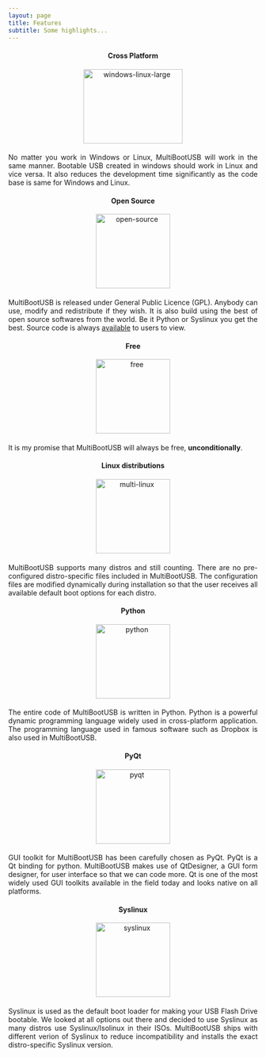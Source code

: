 ```yaml
---
layout: page
title: Features
subtitle: Some highlights...
---
```



<div class="main-explain-area jumbotron">
<div class="row">
<div class="col-md-4" style="text-align: center; vertical-align: middle;">
<h4 style="text-align: center;">Cross Platform</h4>
<p><a href="../img/windows-linux-large.png"><img class="aligncenter wp-image-240 size-full" src="../img/windows-linux-large.png" alt="windows-linux-large" width="200" height="150" srcset="../img/windows-linux-large.png 100w, ../img/windows-linux-large.png 137w" sizes="(max-width: 137px) 100vw, 137px" /></a></p>
</div>
<div class="col-md-8" style="text-align: left; vertical-align: middle;">
<h4 style="text-align: center;"></h4>
<p style="text-align: justify;">No matter you work in Windows or Linux, MultiBootUSB will work in the same manner. Bootable USB created in windows should work in Linux and vice versa. It also reduces the development time significantly as the code base is same for Windows and Linux.</p>
</div>
</div>
</div>



<div class="main-explain-area jumbotron">
<div class="row">
<div class="col-md-4" style="text-align: center; vertical-align: middle;">
<h4 style="text-align: center;">Open Source</h4>
<p><a href="../img/open-source.png"><img class="aligncenter wp-image-240 size-full" src="../img/open-source.png" alt="open-source" width="150" height="150" srcset="../img/open-source.png 100w, ../img/open-source.png 137w" sizes="(max-width: 137px) 100vw, 137px" /></a></p>
</div>
<div class="col-md-8" style="text-align: left; vertical-align: middle;">
<h4 style="text-align: center;"></h4>
<p style="text-align: justify;">MultiBootUSB is released under General Public Licence (GPL). Anybody can use, modify and redistribute if they wish. It is also build using the best of open source softwares from the world. Be it Python or Syslinux you get the best. Source code is always <a href="https://github.com/mbusb/multibootusb">available</a> to users to view.</p>
</div>
</div>
</div>

<div class="main-explain-area jumbotron">
<div class="row">
<div class="col-md-4" style="text-align: center; vertical-align: middle;">
<h4 style="text-align: center;">Free</h4>
<p><a href="../img/free.png"><img class="aligncenter wp-image-240 size-full" src="../img/free.png" alt="free" width="150" height="150" srcset="../img/free.png 100w, ../img/free.png 137w" sizes="(max-width: 137px) 100vw, 137px" /></a></p>
</div>
<div class="col-md-8" style="text-align: left; vertical-align: middle;">
<h4 style="text-align: center;"></h4>
<p style="text-align: justify;">It is my promise that MultiBootUSB will always be free, <strong>unconditionally</strong>.</p>
</div>
</div>
</div>

<div class="main-explain-area jumbotron">
<div class="row">
<div class="col-md-4" style="text-align: center; vertical-align: middle;">
<h4 style="text-align: center;">Linux distributions</h4>
<p><a href="../img/multi-linux.png"><img class="aligncenter wp-image-240 size-full" src="../img/multi-linux.png" alt="multi-linux" width="150" height="150" srcset="../img/multi-linux.png 100w, ../img/multi-linux.png 137w" sizes="(max-width: 137px) 100vw, 137px" /></a></p>
</div>
<div class="col-md-8" style="text-align: left; vertical-align: middle;">
<h4 style="text-align: center;"></h4>
<p style="text-align: justify;">MultiBootUSB supports many distros and still counting. There are no pre-configured distro-specific files included in MultiBootUSB. The configuration files are modified dynamically during installation so that the user receives all available default boot options for each distro.</p>
</div>
</div>
</div>

<div class="main-explain-area jumbotron">
<div class="row">
<div class="col-md-4" style="text-align: center; vertical-align: middle;">
<h4 style="text-align: center;">Python</h4>
<p><a href="../img/python.png"><img class="aligncenter wp-image-240 size-full" src="../img/python.png" alt="python" width="150" height="150" srcset="../img/python.png 100w, ../img/python.png 137w" sizes="(max-width: 137px) 100vw, 137px" /></a></p>
</div>
<div class="col-md-8" style="text-align: left; vertical-align: middle;">
<h4 style="text-align: center;"></h4>
<p style="text-align: justify;">The entire code of MultiBootUSB is written in Python. Python is a powerful dynamic programming language widely used in cross-platform application. The programming language used in famous software such as Dropbox is also used in MultiBootUSB.</p>
</div>
</div>
</div>

<div class="main-explain-area jumbotron">
<div class="row">
<div class="col-md-4" style="text-align: center; vertical-align: middle;">
<h4 style="text-align: center;">PyQt</h4>
<p><a href="../img/pyqt.png"><img class="aligncenter wp-image-240 size-full" src="../img/pyqt.png" alt="pyqt" width="150" height="150" srcset="../img/pyqt.png 100w, ../img/pyqt.png 137w" sizes="(max-width: 137px) 100vw, 137px" /></a></p>
</div>
<div class="col-md-8" style="text-align: left; vertical-align: middle;">
<h4 style="text-align: center;"></h4>

<p style="text-align: justify;">GUI toolkit for MultiBootUSB has been carefully chosen as PyQt. PyQt is a Qt binding for python. MultiBootUSB makes use of QtDesigner, a GUI form designer, for user interface so that we can code more. Qt is one of the most widely used GUI toolkits available in the field today and looks native on all platforms.</p>
</div>
</div>
</div>

<div class="main-explain-area jumbotron">
<div class="row">
<div class="col-md-4" style="text-align: center; vertical-align: middle;">
<h4 style="text-align: center;">Syslinux</h4>
<p><a href="../img/syslinux.png"><img class="aligncenter wp-image-240 size-full" src="../img/syslinux.png" alt="syslinux" width="150" height="150" srcset="../img/syslinux.png 100w, ../img/syslinux.png 137w" sizes="(max-width: 137px) 100vw, 137px" /></a></p>
</div>
<div class="col-md-8" style="text-align: left; vertical-align: middle;">
<h4 style="text-align: center;"></h4>
<p style="text-align: justify;">Syslinux is used as the default boot loader for making your USB Flash Drive bootable. We looked at all options out there and decided to use Syslinux as many distros use Syslinux/Isolinux in their ISOs. MultiBootUSB ships with different verion of Syslinux to reduce incompatibility and installs the exact distro-specific Syslinux version.</p>
</div>
</div>
</div>
